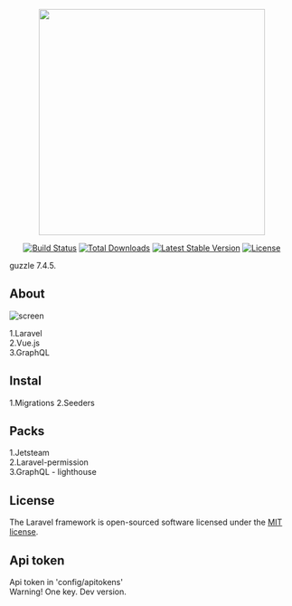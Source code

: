 <p align="center"><a href="https://laravel.com" target="_blank"><img src="https://raw.githubusercontent.com/laravel/art/master/logo-lockup/5%20SVG/2%20CMYK/1%20Full%20Color/laravel-logolockup-cmyk-red.svg" width="400"></a></p>

<p align="center">
<a href="https://travis-ci.org/laravel/framework"><img src="https://travis-ci.org/laravel/framework.svg" alt="Build Status"></a>
<a href="https://packagist.org/packages/laravel/framework"><img src="https://img.shields.io/packagist/dt/laravel/framework" alt="Total Downloads"></a>
<a href="https://packagist.org/packages/laravel/framework"><img src="https://img.shields.io/packagist/v/laravel/framework" alt="Latest Stable Version"></a>
<a href="https://packagist.org/packages/laravel/framework"><img src="https://img.shields.io/packagist/l/laravel/framework" alt="License"></a>
</p>

guzzle 7.4.5.

## About
<p>
<img src="https://i120.fastpic.org/big/2022/0629/7a/520cdc44c26d02848b90f1c869565b7a.png" alt="screen">
</p>
1.Laravel <br>
2.Vue.js <br>
3.GraphQL

## Instal

1.Migrations
2.Seeders

## Packs

1.Jetsteam<br>
2.Laravel-permission<br>
3.GraphQL - lighthouse<br>

## License

The Laravel framework is open-sourced software licensed under the [MIT license](https://opensource.org/licenses/MIT).

## Api token

Api token in 'config/apitokens'<br>
Warning! One key. Dev version.
